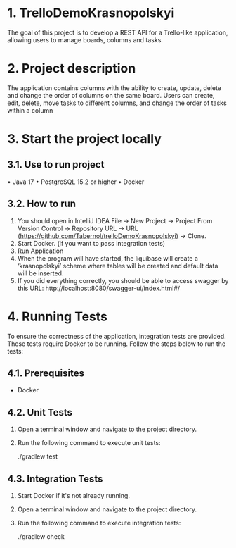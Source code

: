 # 1. TrelloDemoKrasnopolskyi
The goal of this project is to develop a REST API for a Trello-like application,
allowing users to manage boards, columns and tasks.

# 2. Project description
The application contains columns with the ability to 
create, update, delete and change the order of columns on the same board.
Users can create, edit, delete, move tasks to different columns, 
and change the order of tasks within a column

# 3.  Start the project locally
## 3.1. Use to run project
•	Java 17
•	PostgreSQL 15.2 or higher
•	Docker

## 3.2. How to run
1. You should open in IntelliJ IDEA 
File -> New Project -> Project From Version Control -> Repository URL ->
URL (https://github.com/Tabernol/trelloDemoKrasnopolskyi) -> Clone.
2. Start Docker. (if you want to pass integration tests)
3. Run Application
4. When the program will have started, the liquibase will create a ‘krasnopolskyi’ scheme
where tables will be created and default data will be inserted.
5. If you did everything correctly, you should be able to access swagger by this URL:
http://localhost:8080/swagger-ui/index.html#/

# 4. Running Tests
To ensure the correctness of the application, integration tests are provided.
These tests require Docker to be running. Follow the steps below to run the tests:

## 4.1. Prerequisites
- Docker

## 4.2. Unit Tests
1. Open a terminal window and navigate to the project directory.
2. Run the following command to execute unit tests:

   ./gradlew test

## 4.3. Integration Tests
1. Start Docker if it's not already running.
2. Open a terminal window and navigate to the project directory.
3. Run the following command to execute integration tests:

   ./gradlew check